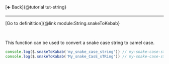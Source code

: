 [🡸 Back]{@tutorial tut-string}
___

[Go to definitition]{@link module:String.snakeToKebab}

&nbsp;

This function can be used to convert a snake case string to camel case.

```js
console.log($.snakeToKabab('my_snake_case_string')) // my-snake-case-string
console.log($.snakeToKabab('My_snake_CasE_sTRing')) // my-snake-case-string
```
